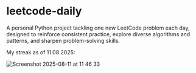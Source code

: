 # leetcode-daily

A personal Python project tackling one new LeetCode problem each day, designed to reinforce consistent practice, explore diverse algorithms and patterns, and sharpen problem-solving skills.

My streak as of 11.08.2025:

![Screenshot 2025-08-11 at 11 46 33](https://github.com/user-attachments/assets/9a9baf9f-effa-432c-9d74-ae031c5dd5ef)
